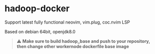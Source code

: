 # hadoop-docker
Support latest fully functional neovim, vim.plug, coc.nvim LSP

Based on debian 64bit, openjdk8.0

> :warning: **Make sure to build hadoop_base and push to your repository, then change other workernode dockerfile base image**
